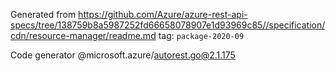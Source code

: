 Generated from https://github.com/Azure/azure-rest-api-specs/tree/138759b8a5987252fd66658078907e1d93969c85//specification/cdn/resource-manager/readme.md tag: `package-2020-09`

Code generator @microsoft.azure/autorest.go@2.1.175


